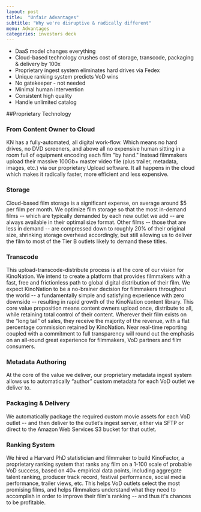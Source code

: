 ```yaml
---
layout: post
title:  "Unfair Advantages"
subtitle: "Why we're disruptive & radically different"
menu: Advantages
categories: investors deck
---
```

* DaaS model changes everything
* Cloud-based technology crushes cost of storage, transcode, packaging & delivery by 100x
* Proprietary ingest system eliminates hard drives via Fedex
* Unique ranking system predicts VoD wins
* No gatekeeper - not needed
* Minimal human intervention
* Consistent high quality
* Handle unlimited catalog 

<!--more-->

##Proprietary Technology

### From Content Owner to Cloud
KN has a fully-automated, all digital work-flow. Which means no hard drives, no DVD screeners, and above all no expensive human sitting in a room full of equipment encoding each film "by hand." Instead filmmakers upload their massive 100Gb+ master video file (plus trailer, metadata, images, etc.) via our proprietary Upload software. It all happens in the cloud which makes it radically faster, more efficient and less expensive.

### Storage
Cloud-based film storage is a significant expense, on average around $5 per film per month. We optimize film storage so that the most in-demand films -- which are typically demanded by each new outlet we add -- are always available in their optimal size format. Other films -- those that are less in demand -- are compressed down to roughly 20% of their original size, shrinking storage overhead accordingly, but still allowing us to deliver the film to most of the Tier B outlets likely to demand these titles.

### Transcode
This upload-transcode-distribute process is at the core of our vision for KinoNation.  We intend to create a platform that provides filmmakers with a fast, free and frictionless path to global digital distribution of their film.  We expect KinoNation to be a no-brainer decision for filmmakers throughout the world -- a fundamentally simple and satisfying experience with zero downside -- resulting in rapid growth of the KinoNation content library. This core value proposition means content owners upload once, distribute to all, while retaining total control of their content.  Wherever their film exists on the “long tail” of sales, they receive the majority of the revenue, with a flat percentage commission retained by KinoNation. Near real-time reporting coupled with a commitment to full transparency will round out the emphasis on an all-round great experience for filmmakers, VoD partners and film consumers.

### Metadata Authoring
At the core of the value we deliver, our proprietary metadata ingest system allows us to automatically “author” custom metadata for each VoD outlet we deliver to.

### Packaging & Delivery
We automatically package the required custom movie assets for each VoD outlet -- and then deliver to the outlet’s ingest server, either via SFTP or direct to the Amazon Web Services S3 bucket for that outlet.

### Ranking System
We hired a Harvard PhD statistician and filmmaker to build KinoFactor, a proprietary ranking system that ranks any film on a 1-100 scale of probable VoD success, based on 40+ empirical data points, including aggregate talent ranking, producer track record, festival performance, social media performance, trailer views, etc. This helps VoD outlets select the most promising films, and helps filmmakers understand what they need to accomplish in order to improve their film's ranking -- and thus it's chances to be profitable.
